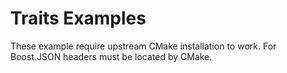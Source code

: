 # Traits Examples

These example require upstream CMake installation to work. For Boost.JSON headers must be located by CMake.
